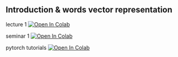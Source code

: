 ## Introduction & words vector representation

lecture 1 [![Open In Colab](https://colab.research.google.com/assets/colab-badge.svg)](https://colab.research.google.com/github/snv-ds/NLP_course/blob/master/week1/lecture_1.ipynb)

seminar 1 [![Open In Colab](https://colab.research.google.com/assets/colab-badge.svg)](https://colab.research.google.com/github/snv-ds/NLP_course/blob/master/week1/seminar_1.ipynb)

pytorch tutorials [![Open In Colab](https://colab.research.google.com/assets/colab-badge.svg)](https://colab.research.google.com/github/snv-ds/NLP_course/blob/master/week1/tensor_tutorial.ipynb)
